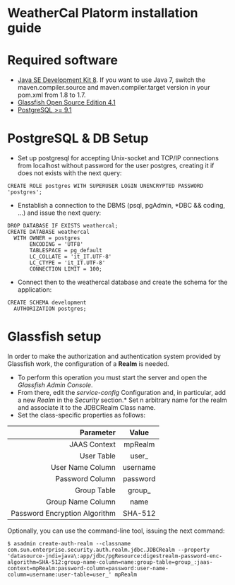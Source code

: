 WeatherCal Platorm installation guide
=======

# Required software
* [Java SE Development Kit 8](http://www.oracle.com/technetwork/java/javase/downloads/jdk8-downloads-2133151.html). If you want to use Java 7, switch the maven.compiler.source and maven.compiler.target version in your pom.xml from 1.8 to 1.7.
* [Glassfish Open Source Edition 4.1](https://glassfish.java.net/download.html)
* [PostgreSQL >= 9.1](http://www.postgresql.org/download/)


# PostgreSQL & DB Setup
* Set up postgresql for accepting Unix-socket and TCP/IP connections from localhost without password for the user postgres, creating it if does not exists with the next query:

```
CREATE ROLE postgres WITH SUPERUSER LOGIN UNENCRYPTED PASSWORD 'postgres';
```
* Enstablish a connection to the DBMS (psql, pgAdmin, *DBC && coding, ...) and issue the next query:

```
DROP DATABASE IF EXISTS weathercal;
CREATE DATABASE weathercal
  WITH OWNER = postgres
       ENCODING = 'UTF8'
       TABLESPACE = pg_default
       LC_COLLATE = 'it_IT.UTF-8'
       LC_CTYPE = 'it_IT.UTF-8'
       CONNECTION LIMIT = 100;
```
* Connect then to the weathercal database and create the schema for the application:

```
CREATE SCHEMA development
  AUTHORIZATION postgres;
```

# Glassfish setup
In order to make the authorization and authentication system provided by Glassfish work, the configuration of a **Realm** is needed.

* To perform this operation you must start the server and open the *Glassfish Admin Console*.
* From there, edit the *service-config* Configuration and, in particular, add a new *Realm* in the *Security* section.* Set n arbitrary name for the realm and associate it to the JDBCRealm Class name.
* Set the class-specific properties as follows:

| Parameter                     | Value    |
|------------------------------:|:--------:|
| JAAS Context                  | mpRealm  |
| User Table                    | user_    |
| User Name Column              | username |
| Password Column               | password |
| Group Table                   | group_   |
| Group Name Column             | name     |
| Password Encryption Algorithm | SHA-512  |

Optionally, you can use the command-line tool, issuing the next command:

```
$ asadmin create-auth-realm --classname com.sun.enterprise.security.auth.realm.jdbc.JDBCRealm --property 'datasource-jndi=java\:app/jdbc/pgResource:digestrealm-password-enc-algorithm=SHA-512:group-name-column=name:group-table=group_:jaas-context=mpRealm:password-column=password:user-name-column=username:user-table=user_' mpRealm
```
